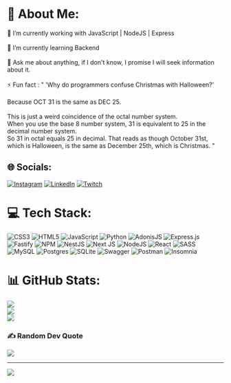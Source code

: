 # 💫 About Me:
🔭 I’m currently working with JavaScript | NodeJS | Express <br><br>🌱 I’m currently learning Backend<br><br>💬 Ask me about anything, if I don't know, I promise I will seek information about it.<br><br>⚡ Fun fact :   " 'Why do programmers confuse Christmas with Halloween?' <br><br>Because OCT 31 is the same as DEC 25.<br><br>This is just a weird coincidence of the octal number system.<br>When you use the base 8 number system, 31 is equivalent to 25 in the decimal number system.<br>So 31 in octal equals 25 in decimal. That reads as though October 31st, which is Halloween, is the same as December 25th, which is Christmas. "


## 🌐 Socials:
[![Instagram](https://img.shields.io/badge/Instagram-%23E4405F.svg?logo=Instagram&logoColor=white)](https://instagram.com/@bnulls) [![LinkedIn](https://img.shields.io/badge/LinkedIn-%230077B5.svg?logo=linkedin&logoColor=white)](https://linkedin.com/in/dsabruno/) [![Twitch](https://img.shields.io/badge/Twitch-%239146FF.svg?logo=Twitch&logoColor=white)](https://twitch.tv/Txks) 

# 💻 Tech Stack:
![CSS3](https://img.shields.io/badge/css3-%231572B6.svg?style=for-the-badge&logo=css3&logoColor=white) ![HTML5](https://img.shields.io/badge/html5-%23E34F26.svg?style=for-the-badge&logo=html5&logoColor=white) ![JavaScript](https://img.shields.io/badge/javascript-%23323330.svg?style=for-the-badge&logo=javascript&logoColor=%23F7DF1E) ![Python](https://img.shields.io/badge/python-3670A0?style=for-the-badge&logo=python&logoColor=ffdd54) ![AdonisJS](https://img.shields.io/badge/adonisjs-%23220052.svg?style=for-the-badge&logo=adonisjs&logoColor=white) ![Express.js](https://img.shields.io/badge/express.js-%23404d59.svg?style=for-the-badge&logo=express&logoColor=%2361DAFB) ![Fastify](https://img.shields.io/badge/fastify-%23000000.svg?style=for-the-badge&logo=fastify&logoColor=white) ![NPM](https://img.shields.io/badge/NPM-%23000000.svg?style=for-the-badge&logo=npm&logoColor=white) ![NestJS](https://img.shields.io/badge/nestjs-%23E0234E.svg?style=for-the-badge&logo=nestjs&logoColor=white) ![Next JS](https://img.shields.io/badge/Next-black?style=for-the-badge&logo=next.js&logoColor=white) ![NodeJS](https://img.shields.io/badge/node.js-6DA55F?style=for-the-badge&logo=node.js&logoColor=white) ![React](https://img.shields.io/badge/react-%2320232a.svg?style=for-the-badge&logo=react&logoColor=%2361DAFB) ![SASS](https://img.shields.io/badge/SASS-hotpink.svg?style=for-the-badge&logo=SASS&logoColor=white) ![MySQL](https://img.shields.io/badge/mysql-%2300f.svg?style=for-the-badge&logo=mysql&logoColor=white) ![Postgres](https://img.shields.io/badge/postgres-%23316192.svg?style=for-the-badge&logo=postgresql&logoColor=white) ![SQLite](https://img.shields.io/badge/sqlite-%2307405e.svg?style=for-the-badge&logo=sqlite&logoColor=white) ![Swagger](https://img.shields.io/badge/-Swagger-%23Clojure?style=for-the-badge&logo=swagger&logoColor=white) ![Postman](https://img.shields.io/badge/Postman-FF6C37?style=for-the-badge&logo=postman&logoColor=white) ![Insomnia](https://img.shields.io/badge/Insomnia-black?style=for-the-badge&logo=insomnia&logoColor=5849BE)
# 📊 GitHub Stats:
![](https://github-readme-stats.vercel.app/api?username=dsaBruno&theme=dark&hide_border=false&include_all_commits=false&count_private=false)<br/>
![](https://github-readme-streak-stats.herokuapp.com/?user=dsaBruno&theme=dark&hide_border=false)<br/>
![](https://github-readme-stats.vercel.app/api/top-langs/?username=dsaBruno&theme=dark&hide_border=false&include_all_commits=false&count_private=false&layout=compact)

### ✍️ Random Dev Quote
![](https://quotes-github-readme.vercel.app/api?type=horizontal&theme=radical)

---
[![](https://visitcount.itsvg.in/api?id=dsaBruno&icon=0&color=0)](https://visitcount.itsvg.in)

<!-- Proudly created with GPRM ( https://gprm.itsvg.in ) -->
